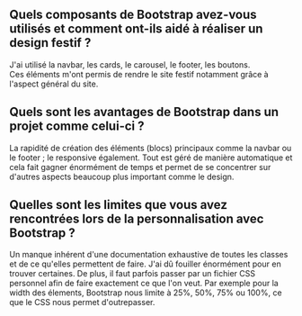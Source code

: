 ## Quels composants de Bootstrap avez-vous utilisés et comment ont-ils aidé à réaliser un design festif ?

J'ai utilisé la navbar, les cards, le carousel, le footer, les boutons. \
Ces éléments m'ont permis de rendre le site festif notamment grâce à l'aspect général du site.

## Quels sont les avantages de Bootstrap dans un projet comme celui-ci ?

La rapidité de création des éléments (blocs) principaux comme la navbar ou le footer ; le responsive également. Tout est
géré de manière automatique et cela fait gagner énormément de temps et permet de se concentrer sur d'autres aspects
beaucoup plus important comme le design.

## Quelles sont les limites que vous avez rencontrées lors de la personnalisation avec Bootstrap ?

Un manque inhérent d'une documentation exhaustive de toutes les classes et de ce qu'elles permettent de faire. J'ai dû fouiller énormément pour en trouver certaines. De plus, il faut parfois passer par un fichier CSS personnel afin de faire exactement ce que l'on veut. Par exemple pour la width des élements, Bootstrap nous limite à 25%, 50%, 75% ou 100%, ce que le CSS nous permet d'outrepasser.